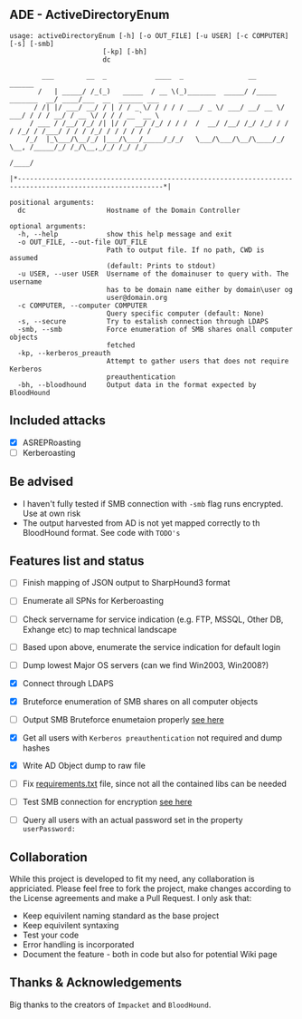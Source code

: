 ## ADE - ActiveDirectoryEnum
```
usage: activeDirectoryEnum [-h] [-o OUT_FILE] [-u USER] [-c COMPUTER] [-s] [-smb]
                       [-kp] [-bh]
                       dc

        ___        __  _            ____  _                __                   ______                    
       /   | _____/ /_(_)   _____  / __ \(_)_______  _____/ /_____  _______  __/ ____/___  __  ______ ___ 
      / /| |/ ___/ __/ / | / / _ \/ / / / / ___/ _ \/ ___/ __/ __ \/ ___/ / / / __/ / __ \/ / / / __ `__ \
     / ___ / /__/ /_/ /| |/ /  __/ /_/ / / /  /  __/ /__/ /_/ /_/ / /  / /_/ / /___/ / / / /_/ / / / / / /
    /_/  |_\___/\__/_/ |___/\___/_____/_/_/   \___/\___/\__/\____/_/   \__, /_____/_/ /_/\__,_/_/ /_/ /_/ 
                                                                      /____/                             

|*----------------------------------------------------------------------------------------------------------*|

positional arguments:
  dc                    Hostname of the Domain Controller

optional arguments:
  -h, --help            show this help message and exit
  -o OUT_FILE, --out-file OUT_FILE
                        Path to output file. If no path, CWD is assumed
                        (default: Prints to stdout)
  -u USER, --user USER  Username of the domainuser to query with. The username
                        has to be domain name either by domain\user og
                        user@domain.org
  -c COMPUTER, --computer COMPUTER
                        Query specific computer (default: None)
  -s, --secure          Try to estalish connection through LDAPS
  -smb, --smb           Force enumeration of SMB shares onall computer objects
                        fetched
  -kp, --kerberos_preauth
                        Attempt to gather users that does not require Kerberos
                        preauthentication
  -bh, --bloodhound     Output data in the format expected by BloodHound
```

## Included attacks

- [x] ASREPRoasting
- [ ] Kerberoasting

## Be advised

- I haven't fully tested if SMB connection with `-smb` flag runs encrypted. Use at own risk
- The output harvested from AD is not yet mapped correctly to th BloodHound format. See code with `TODO's`

## Features list and status

- [ ] Finish mapping of JSON output to SharpHound3 format  
- [ ] Enumerate all SPNs for Kerberoasting  
- [ ] Check servername for service indication (e.g. FTP, MSSQL, Other DB, Exhange etc) to map technical landscape  
- [ ] Based upon above, enumerate the service indication for default login  
- [ ] Dump lowest Major OS servers (can we find Win2003, Win2008?)  
- [X] Connect through LDAPS
- [X] Bruteforce enumeration of SMB shares on all computer objects
- [ ] Output SMB Bruteforce enumetaion properly [see here](https://github.com/CasperGN/ActiveDirectoryEnumeration/blob/2585a91661ed8e344df8ea2ad95b5233c072fe38/activeDirectoryEnum.py#L421)
- [X] Get all users with `Kerberos preauthentication` not required and dump hashes
- [X] Write AD Object dump to raw file
- [ ] Fix [requirements.txt](requirements.txt) file, since not all the contained libs can be needed
- [ ] Test SMB connection for encryption [see here](https://github.com/CasperGN/ActiveDirectoryEnumeration/blob/2585a91661ed8e344df8ea2ad95b5233c072fe38/activeDirectoryEnum.py#L395)
- [ ] Query all users with an actual password set in the property `userPassword:`


## Collaboration

While this project is developed to fit my need, any collaboration is appriciated. Please feel free to fork the project, make changes according to the License agreements and make a Pull Request.
I only ask that:
- Keep equivilent naming standard as the base project
- Keep equivilent syntaxing
- Test your code
- Error handling is incorporated
- Document the feature - both in code but also for potential Wiki page

## Thanks & Acknowledgements

Big thanks to the creators of `Impacket` and `BloodHound`.
